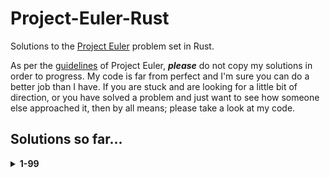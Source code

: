 # Project-Euler-Rust
Solutions to the [Project Euler](https://projecteuler.net/) problem set in Rust.

As per the [guidelines](https://projecteuler.net/about) of Project Euler, ***please*** do not copy my solutions in order to progress. My code is far from perfect and I'm sure you can do a better job than I have. If you are stuck and are looking for a little bit of direction, or you have solved a problem and just want to see how someone else approached it, then by all means; please take a look at my code.

## Solutions so far...
<details>
  <summary><b>1-99</b></summary><br>
  
  |    | 0 | 1 | 2 | 3 | 4 | 5 | 6 | 7 | 8 | 9 |
  |----|---|---|---|---|---|---|---|---|---|---|
  | 00 |   | ✅| ✅| ✅| ✅| ✅| ✅| ✅| ✅| ✅|
  | 10 | ✅| ✅| ✅| ✅| ✅| ✅|   |   |   |   |
  | 20 |   |   |   |   |   |   |   |   |   |   |
  | 30 |   |   |   |   |   |   |   |   |   |   |
  | 40 |   |   |   |   |   |   |   |   |   |   |
  | 50 |   |   |   |   |   |   |   |   |   |   |
  | 60 |   |   |   |   |   |   |   |   |   |   |
  | 70 |   |   |   |   |   |   |   |   |   |   |
  | 80 |   |   |   |   |   |   |   |   |   |   |
  | 90 |   |   |   |   |   |   |   |   |   |   |
</details>
